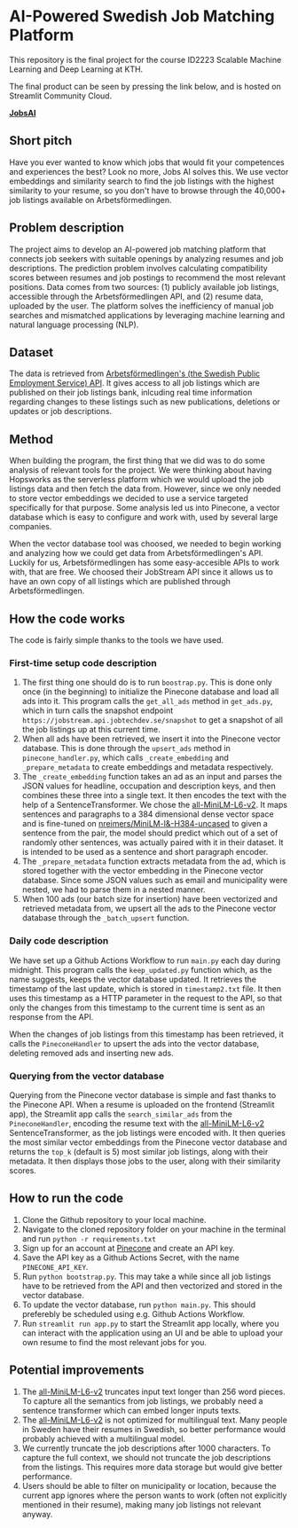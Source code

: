 # AI-Powered Swedish Job Matching Platform

This repository is the final project for the course ID2223 Scalable Machine Learning and Deep Learning at KTH.

The final product can be seen by pressing the link below, and is hosted on Streamlit Community Cloud.

[**JobsAI**](https://jobsai.streamlit.app/)

## Short pitch

Have you ever wanted to know which jobs that would fit your competences and experiences the best? Look no more, Jobs AI solves this. We use vector embeddings and similarity search to find the job listings with the highest similarity to your resume, so you don't have to browse through the 40,000+ job listings available on Arbetsförmedlingen.

## Problem description

The project aims to develop an AI-powered job matching platform that connects job seekers with suitable openings by analyzing resumes and job descriptions. The prediction problem involves calculating compatibility scores between resumes and job postings to recommend the most relevant positions. Data comes from two sources: (1) publicly available job listings, accessible through the Arbetsförmedlingen API, and (2) resume data, uploaded by the user. The platform solves the inefficiency of manual job searches and mismatched applications by
leveraging machine learning and natural language processing (NLP).

## Dataset

The data is retrieved from [Arbetsförmedlingen's (the Swedish Public Employment Service) API](https://jobstream.api.jobtechdev.se/). It gives access to all job listings which are published on their job listings bank, inlcuding real time information regarding changes to these listings such as new publications, deletions or updates or job descriptions.

## Method

When building the program, the first thing that we did was to do some analysis of relevant tools for the project. We were thinking about having Hopsworks as the serverless platform which we would upload the job listings data and then fetch the data from. However, since we only needed to store vector embeddings we decided to use a service targeted specifically for that purpose. Some analysis led us into Pinecone, a vector database which is easy to configure and work with, used by several large companies.

When the vector database tool was choosed, we needed to begin working and analyzing how we could get data from Arbetsförmedlingen's API. Luckily for us, Arbetsförmedlingen has some easy-accesible APIs to work with, that are free. We choosed their JobStream API since it allows us to have an own copy of all listings which are published through Arbetsförmedlingen.

## How the code works

The code is fairly simple thanks to the tools we have used.

### First-time setup code description

1. The first thing one should do is to run `boostrap.py`. This is done only once (in the beginning) to initialize the Pinecone database and load all ads into it. This program calls the `get_all_ads` method in `get_ads.py`, which in turn calls the snapshot endpoint `https://jobstream.api.jobtechdev.se/snapshot` to get a snapshot of all the job listings up at this current time.
2. When all ads have been retrieved, we insert it into the Pinecone vector database. This is done through the `upsert_ads` method in `pinecone_handler.py`, which calls `_create_embedding` and `_prepare_metadata` to create embeddings and metadata respectively.
3. The `_create_embedding` function takes an ad as an input and parses the JSON values for headline, occupation and description keys, and then combines these three into a single text. It then encodes the text with the help of a SentenceTransformer. We chose the [all-MiniLM-L6-v2](https://huggingface.co/sentence-transformers/all-MiniLM-L6-v2). It maps sentences and paragraphs to a 384 dimensional dense vector space and is fine-tuned on [nreimers/MiniLM-l&-H384-uncased](https://huggingface.co/nreimers/MiniLM-L6-H384-uncased) to given a sentence from the pair, the model should predict which out of a set of randomly other sentences, was actually paired with it in their dataset. It is intended to be used as a sentence and short paragraph encoder.
4. The `_prepare_metadata` function extracts metadata from the ad, which is stored together with the vector embedding in the Pinecone vector database. Since some JSON values such as email and municipality were nested, we had to parse them in a nested manner.
5. When 100 ads (our batch size for insertion) have been vectorized and retrieved metadata from, we upsert all the ads to the Pinecone vector database through the `_batch_upsert` function.

### Daily code description

We have set up a Github Actions Workflow to run `main.py` each day during midnight. This program calls the `keep_updated.py` function which, as the name suggests, keeps the vector database updated. It retrieves the timestamp of the last update, which is stored in `timestamp2.txt` file. It then uses this timestamp as a HTTP parameter in the request to the API, so that only the changes from this timestamp to the current time is sent as an response from the API.

When the changes of job listings from this timestamp has been retrieved, it calls the `PineconeHandler` to upsert the ads into the vector database, deleting removed ads and inserting new ads.

### Querying from the vector database

Querying from the Pinecone vector database is simple and fast thanks to the Pinecone API. When a resume is uploaded on the frontend (Streamlit app), the Streamlit app calls the `search_similar_ads` from the `PineconeHandler`, encoding the resume text with the [all-MiniLM-L6-v2](https://huggingface.co/sentence-transformers/all-MiniLM-L6-v2) SentenceTransformer, as the job listings were encoded with. It then queries the most similar vector embeddings from the Pinecone vector database and returns the `top_k` (default is 5) most similar job listings, along with their metadata. It then displays those jobs to the user, along with their similarity scores.

## How to run the code

1. Clone the Github repository to your local machine.
2. Navigate to the cloned repository folder on your machine in the terminal and run `python -r requirements.txt`
3. Sign up for an account at [Pinecone](https://www.pinecone.io/) and create an API key.
4. Save the API key as a Github Actions Secret, with the name `PINECONE_API_KEY`.
5. Run `python bootstrap.py`. This may take a while since all job listings have to be retrieved from the API and then vectorized and stored in the vector database.
6. To update the vector database, run `python main.py`. This should preferebly be scheduled using e.g. Github Actions Workflow.
7. Run `streamlit run app.py` to start the Streamlit app locally, where you can interact with the application using an UI and be able to upload your own resume to find the most relevant jobs for you.

## Potential improvements

1. The [all-MiniLM-L6-v2](https://huggingface.co/sentence-transformers/all-MiniLM-L6-v2) truncates input text longer than 256 word pieces. To capture all the semantics from job listings, we probably need a sentence transformer which can embed longer inputs texts.
2. The [all-MiniLM-L6-v2](https://huggingface.co/sentence-transformers/all-MiniLM-L6-v2) is not optimized for multilingual text. Many people in Sweden have their resumes in Swedish, so better performance would probably achieved with a multilingual model.
3. We currently truncate the job descriptions after 1000 characters. To capture the full context, we should not truncate the job descriptions from the listings. This requires more data storage but would give better performance.
4. Users should be able to filter on municipality or location, because the current app ignores where the person wants to work (often not explicitly mentioned in their resume), making many job listings not relevant anyway.

